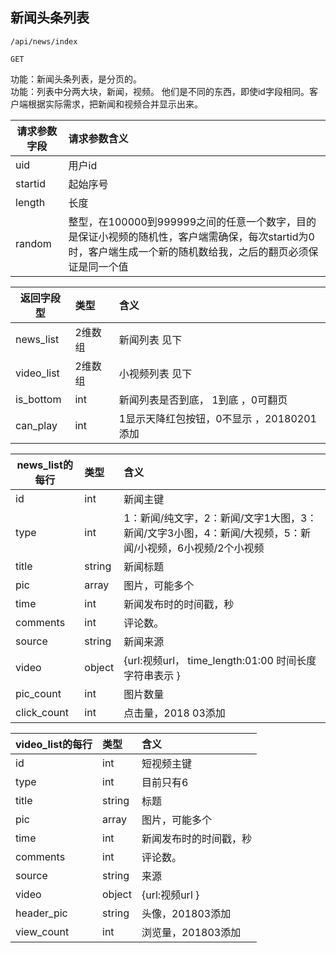## 新闻头条列表

~~~
/api/news/index
~~~
~~~
GET
~~~


功能：新闻头条列表，是分页的。  
功能：列表中分两大块，新闻，视频。  他们是不同的东西，即使id字段相同。客户端根据实际需求，把新闻和视频合并显示出来。
  

| 请求参数字段        | 请求参数含义  |
| -------- |:------|
|uid  |  用户id|
|startid  |  起始序号|
|length  | 长度|
|random  | 整型，在100000到999999之间的任意一个数字，目的是保证小视频的随机性，客户端需确保，每次startid为0时，客户端生成一个新的随机数给我，之后的翻页必须保证是同一个值|



|返回字段型 |类型 | 含义 |
| -------- |:------|:------|
|   news_list   | 2维数组 | 新闻列表 见下 |
|   video_list   | 2维数组 | 小视频列表 见下 |
|   is_bottom   | int| 新闻列表是否到底， 1到底 ，0可翻页|
|   can_play   | int| 1显示天降红包按钮，0不显示 ，20180201添加 |



| news_list的每行        | 类型 |含义  |
| -------- |:------|:------|
|   id  | int | 新闻主键 |
|   type   | int | 1：新闻/纯文字，2：新闻/文字1大图，3：新闻/文字3小图，4：新闻/大视频，5：新闻/小视频，6小视频/2个小视频 |
|   title   | string | 新闻标题 |
|   pic   | array | 图片，可能多个 |
|   time   | int | 新闻发布时的时间戳，秒 |
|   comments   | int | 评论数。 |
|   source   | string | 新闻来源 |
|   video   | object | {url:视频url， time_length:01:00 时间长度字符串表示 } |
|   pic_count   | int | 图片数量 |
|   click_count   | int | 点击量，2018 03添加 |


| video_list的每行        | 类型 |含义  |
| -------- |:------|:------|
|   id  | int | 短视频主键 |
|   type   | int | 目前只有6 |
|   title   | string | 标题 |
|   pic   | array | 图片，可能多个 |
|   time   | int | 新闻发布时的时间戳，秒 |
|   comments   | int | 评论数。 |
|   source   | string | 来源 |
|   video   | object | {url:视频url } |
|   header_pic   | string | 头像，201803添加 |
|   view_count   | int | 浏览量，201803添加 |

 




